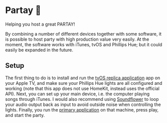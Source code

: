 # Partay 🎉

Helping you host a great PARTAY!

By combining a number of different devices together with some software, it is
possible to host party with high production value very easily. At the moment,
the software works with iTunes, tvOS and Phillips Hue; but it could easily be
expanded in the future.

## Setup

The first thing to do is to install and run the
[tvOS replica application](tvos-replica) app on your Apple TV, and make sure
your Phillips Hue lights are all configured and working (note that this app
does not use HomeKit, instead uses the official API). Next, you can set up your
main device, i.e. the computer playing songs through iTunes. I would also
recommend using [Soundflower](https://github.com/mattingalls/Soundflower) to
loop your audio output back as input to avoid outside noise when controlling
the lights. Finally, you run the [primary application](primary) on that
machine, press play, and start the party.
